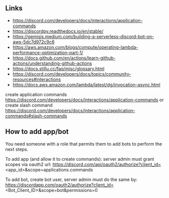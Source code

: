 ## Links

- https://discord.com/developers/docs/interactions/application-commands
- https://discordpy.readthedocs.io/en/stable/
- https://gemisis.medium.com/building-a-serverless-discord-bot-on-aws-5dc7d972c9c6
- https://aws.amazon.com/blogs/compute/operating-lambda-performance-optimization-part-1/
- https://docs.github.com/en/actions/learn-github-actions/understanding-github-actions
- https://docs.stillu.cc/faq/misc/glossary.html
- https://discord.com/developers/docs/topics/community-resources#interactions
- https://docs.aws.amazon.com/lambda/latest/dg/invocation-async.html

create application commands
https://discord.com/developers/docs/interactions/application-commands
or create slash command
https://discord.com/developers/docs/interactions/application-commands#slash-commands

## How to add app/bot

You need someone with a role that permits them to add bots to perform the next steps.

To add app (and allow it to create commands): server admin must grant scopes via oauth2 url: https://discord.com/api/oauth2/authorize?client_id=<app_id>&scope=applications.commands

To add bot, create bot user, server admin must do the same by: https://discordapp.com/oauth2/authorize?client_id=<Bot_Client_ID>&scope=bot&permissions=0
